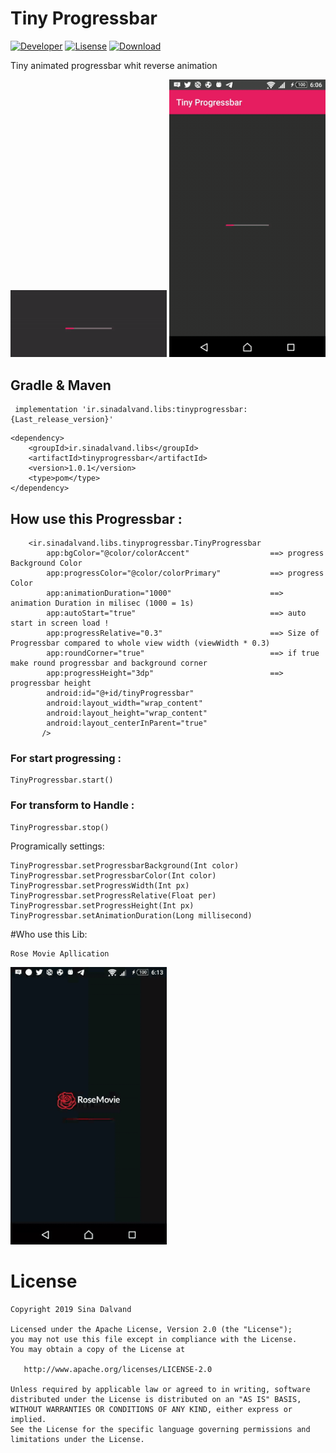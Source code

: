 # Tiny Progressbar
[![Developer](https://img.shields.io/badge/developer-sina%20dalvand-orange)](https://github.com/sinadalvand)
[![Lisense](https://img.shields.io/badge/License-Apache%202-lightgrey.svg)](https://www.apache.org/licenses/LICENSE-2.0)
[![Download](https://api.bintray.com/packages/sinadalvand/maven/TinyProgressbar/images/download.svg?version=1.0.1) ](https://bintray.com/sinadalvand/maven/TinyProgressbar/1.0.1/link)

Tiny animated progressbar whit reverse animation


<img src="https://github.com/sinadalvand/TinyProgressbar/blob/master/art/preview.gif" width="250"/>

<img src="https://github.com/sinadalvand/TinyProgressbar/blob/master/art/demo.gif" width="250"/>

## Gradle & Maven
```
 implementation 'ir.sinadalvand.libs:tinyprogressbar:{Last_release_version}'
```
```
<dependency>
	<groupId>ir.sinadalvand.libs</groupId>
	<artifactId>tinyprogressbar</artifactId>
	<version>1.0.1</version>
	<type>pom</type>
</dependency>
```


## How use this Progressbar :
```	
	<ir.sinadalvand.libs.tinyprogressbar.TinyProgressbar
        app:bgColor="@color/colorAccent"                  ==> progress Background Color
        app:progressColor="@color/colorPrimary"           ==> progress Color
        app:animationDuration="1000"                      ==> animation Duration in milisec (1000 = 1s)
        app:autoStart="true"                              ==> auto start in screen load !
        app:progressRelative="0.3"                        ==> Size of Progressbar compared to whole view width (viewWidth * 0.3)
        app:roundCorner="true"                            ==> if true make round progressbar and background corner
        app:progressHeight="3dp"                          ==> progressbar height 
        android:id="@+id/tinyProgressbar"
        android:layout_width="wrap_content"
        android:layout_height="wrap_content"
        android:layout_centerInParent="true"
       />

```


### For start progressing :
```
TinyProgressbar.start()
```

### For transform to Handle :
```
TinyProgressbar.stop()
```



Programically settings:

```
TinyProgressbar.setProgressbarBackground(Int color)
TinyProgressbar.setProgressbarColor(Int color)
TinyProgressbar.setProgressWidth(Int px)
TinyProgressbar.setProgressRelative(Float per) 
TinyProgressbar.setProgressHeight(Int px) 
TinyProgressbar.setAnimationDuration(Long millisecond) 
```


#Who use this Lib:
```
Rose Movie Apllication
```
<img src="https://github.com/sinadalvand/TinyProgressbar/blob/master/art/real.gif" width="250"/>


# License

    Copyright 2019 Sina Dalvand

    Licensed under the Apache License, Version 2.0 (the "License");
    you may not use this file except in compliance with the License.
    You may obtain a copy of the License at

       http://www.apache.org/licenses/LICENSE-2.0

    Unless required by applicable law or agreed to in writing, software
    distributed under the License is distributed on an "AS IS" BASIS,
    WITHOUT WARRANTIES OR CONDITIONS OF ANY KIND, either express or implied.
    See the License for the specific language governing permissions and
    limitations under the License.















